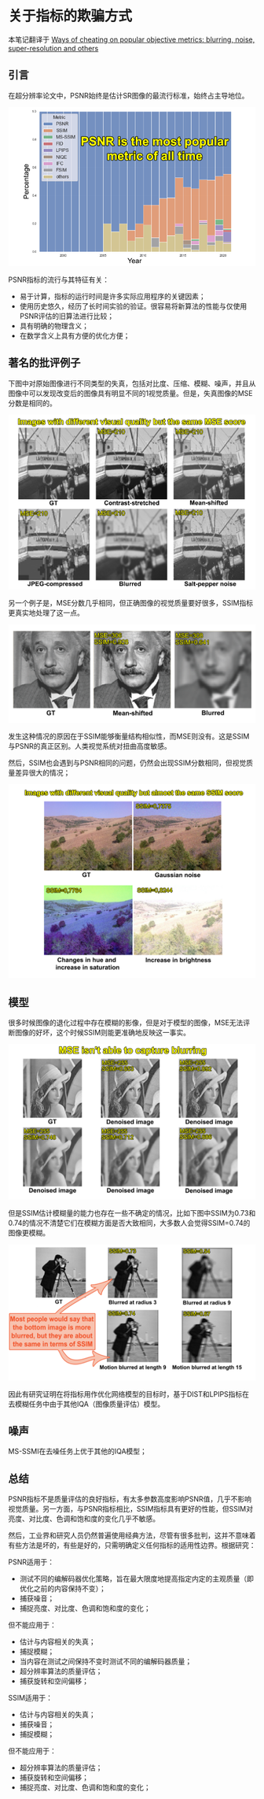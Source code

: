 # 关于指标的欺骗方式

本笔记翻译于 [Ways of cheating on popular objective metrics: blurring, noise, super-resolution and others](https://videoprocessing.ai/metrics/ways-of-cheating-on-popular-objective-metrics.html)

## 引言

在超分辨率论文中，PSNR始终是估计SR图像的最流行标准，始终占主导地位。

![论文指标统计](figures/pic2.png)

PSNR指标的流行与其特征有关：
* 易于计算，指标的运行时间是许多实际应用程序的关键因素；
* 使用历史悠久，经历了长时间实验的验证。很容易将新算法的性能与仅使用PSNR评估的旧算法进行比较；
* 具有明确的物理含义；
* 在数学含义上具有方便的优化方便；

## 著名的批评例子

下图中对原始图像进行不同类型的失真，包括对比度、压缩、模糊、噪声，并且从图像中可以发现改变后的图像具有明显不同的1视觉质量。但是，失真图像的MSE分数是相同的。

![指标批判例子](figures/pic3.png)

另一个例子是，MSE分数几乎相同，但正确图像的视觉质量要好很多，SSIM指标更真实地处理了这一点。

![指标批判例子2](figures/pic4.png)

发生这种情况的原因在于SSIM能够衡量结构相似性，而MSE则没有。这是SSIM与PSNR的真正区别。人类视觉系统对扭曲高度敏感。

然后，SSIM也会遇到与PSNR相同的问题，仍然会出现SSIM分数相同，但视觉质量差异很大的情况；

![指标批判例子3](figures/pic5.png)

## 模型

很多时候图像的退化过程中存在模糊的影像，但是对于模型的图像，MSE无法评断图像的好坏，这个时候SSIM则能更准确地反映这一事实。

![指标批判例子4](figures/pic7.png)

但是SSIM估计模糊量的能力也存在一些不确定的情况，比如下图中SSIM为0.73和0.74的情况不清楚它们在模糊方面是否大致相同，大多数人会觉得SSIM=0.74的图像更模糊。

![指标批判例子5](figures/pic8.png)

因此有研究证明在将指标用作优化网络模型的目标时，基于DIST和LPIPS指标在去模糊任务中由于其他IQA（图像质量评估）模型。

## 噪声

MS-SSMI在去噪任务上优于其他的IQA模型；

## 总结

PSNR指标不是质量评估的良好指标，有太多参数高度影响PSNR值，几乎不影响视觉质量。另一方面，与PSNR指标相比，SSIM指标具有更好的性能，但SSIM对亮度、对比度、色调和饱和度的变化几乎不敏感。

然后，工业界和研究人员仍然普遍使用经典方法，尽管有很多批判，这并不意味着有些方法是坏的，有些是好的，只需明确定义任何指标的适用性边界。根据研究：

PSNR适用于：

* 测试不同的编解码器优化策略，旨在最大限度地提高指定内定的主观质量（即优化之前的内容保持不变）；
* 捕获噪音；
* 捕捉亮度、对比度、色调和饱和度的变化；

但不能应用于：

* 估计与内容相关的失真；
* 捕捉模糊；
* 当内容在测试之间保持不变时测试不同的编解码器质量；
* 超分辨率算法的质量评估；
* 捕获旋转和空间偏移；

SSIM适用于：

* 估计与内容相关的失真；
* 捕获噪音；
* 捕捉模糊；

但不能应用于：

* 超分辨率算法的质量评估；
* 捕获旋转和空间偏移；
* 捕捉亮度、对比度、色调和饱和度的变化；
